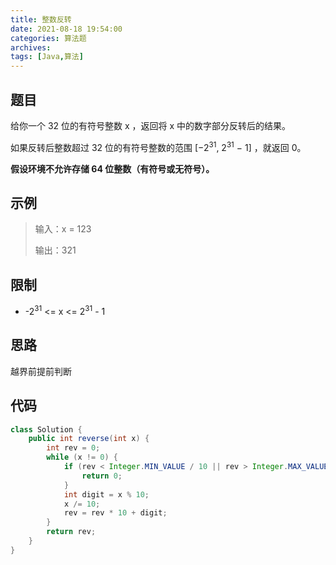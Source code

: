 ```yaml
---
title: 整数反转
date: 2021-08-18 19:54:00
categories: 算法题
archives:
tags: [Java,算法]
---
```


## 题目

给你一个 32 位的有符号整数 x ，返回将 x 中的数字部分反转后的结果。

如果反转后整数超过 32 位的有符号整数的范围 [−2<sup>31</sup>,  2<sup>31</sup> − 1] ，就返回 0。

**假设环境不允许存储 64 位整数（有符号或无符号）。**

## 示例

> 输入：x = 123
>    
>输出：321
> 

<!--more-->

## 限制

- -2<sup>31</sup> <= x <= 2<sup>31</sup> - 1

## 思路

越界前提前判断

## 代码

```java
class Solution {
    public int reverse(int x) {
        int rev = 0;
        while (x != 0) {
            if (rev < Integer.MIN_VALUE / 10 || rev > Integer.MAX_VALUE / 10) {
                return 0;
            }
            int digit = x % 10;
            x /= 10;
            rev = rev * 10 + digit;
        }
        return rev;
    }
}
```


